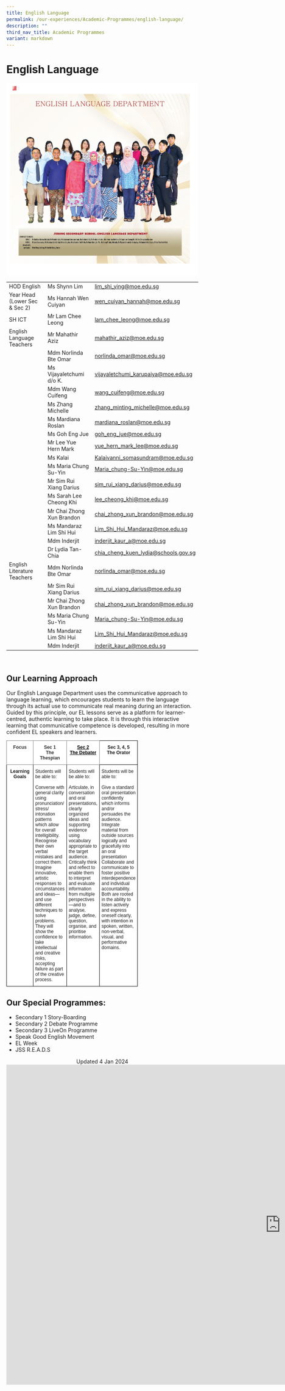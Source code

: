 ```yaml
---
title: English Language
permalink: /our-experiences/Academic-Programmes/english-language/
description: ""
third_nav_title: Academic Programmes
variant: markdown
---
```

# English Language
![English Language Department 2023](/images/staff5.jpg)

|  |  |  |
| -------- | -------- | -------- |
| HOD English   | Ms Shynn Lim    |  lim_shi_ying@moe.edu.sg|
|  Year Head (Lower Sec &amp; Sec 2)    | Ms Hannah Wen Cuiyan     | [wen\_cuiyan\_hannah@moe.edu.sg](mailto:wen_cuiyan_hannah@moe.edu.sg)  |
|   SH ICT  | Mr Lam Chee Leong     | [lam_chee_leong@moe.edu.sg](lam_chee_leong@moe.edu.sg)    |
| English Language Teachers    |  Mr Mahathir Aziz   | [mahathir\_aziz@moe.edu.sg](mailto:mahathir_aziz@moe.edu.sg)  |
|    | Mdm Norlinda Bte Omar   | [norlinda_omar@moe.edu.sg](norlinda_omar@moe.edu.sg)    |
|      | Ms Vijayaletchumi d/o K.    | [vijayaletchumi_karupaiya@moe.edu.sg](vijayaletchumi_karupaiya@moe.edu.sg)     |
|      | Mdm Wang Cuifeng     | [wang_cuifeng@moe.edu.sg](wang_cuifeng@moe.edu.sg)    |
|    | Ms Zhang Michelle   | [zhang\_minting\_michelle@moe.edu.sg](mailto:zhang_minting_michelle@moe.edu.sg)    |
|     | Ms Mardiana Roslan   | [mardiana\_roslan@moe.edu.sg](mailto:mardiana_roslan@moe.edu.sg)   |
|     |Ms Goh Eng Jue   | [goh\_eng\_jue@moe.edu.sg](mailto:goh_eng_jue@moe.edu.sg)  |
|     | Mr Lee Yue Hern Mark   | [yue\_hern\_mark\_lee@moe.edu.sg](mailto:yue_hern_mark_lee@moe.edu.sg)    |
|     | Ms Kalai     | [Kalaivanni\_somasundram@moe.edu.sg](mailto:Kalaivanni_somasundram@moe.edu.sg)   |
|     | Ms Maria Chung Su-Yin    | [Maria_chung-Su-Yin@moe.edu.sg](Maria_chung-Su-Yin@moe.edu.sg)    |
|     | Mr Sim Rui Xiang Darius    | [sim\_rui\_xiang\_darius@moe.edu.sg](mailto:sim_rui_xiang_darius@moe.edu.sg)   |
|     | Ms Sarah Lee Cheong Khi    | [lee\_cheong\_khi@moe.edu.sg](mailto:lee_cheong_khi@moe.edu.sg)    |
|     | Mr Chai Zhong Xun Brandon     | [chai\_zhong\_xun\_brandon@moe.edu.sg](mailto:chai_zhong_xun_brandon@moe.edu.sg)   |
|     | Ms Mandaraz Lim Shi Hui   | [Lim_Shi_Hui_Mandaraz@moe.edu.sg](Lim_Shi_Hui_Mandaraz@moe.edu.sg)    |
|    |Mdm Inderjit   | [inderjit_kaur_a@moe.edu.sg](inderjit_kaur_a@moe.edu.sg)    |
|    | Dr Lydia Tan-Chia   | [chia_cheng_kuen_lydia@schools.gov.sg](chia_cheng_kuen_lydia@schools.gov.sg)    |
| English Literature Teachers   | Mdm Norlinda Bte Omar   | [norlinda\_omar@moe.edu.sg](mailto:norlinda_omar@moe.edu.sg)   |
|     | Mr Sim Rui Xiang Darius    | [sim_rui_xiang_darius@moe.edu.sg](sim_rui_xiang_darius@moe.edu.sg)   |
|     | Mr Chai Zhong Xun Brandon     | [chai\_zhong\_xun\_brandon@moe.edu.sg](mailto:chai_zhong_xun_brandon@moe.edu.sg)     |
|     | Ms Maria Chung Su-Yin     | [Maria\_chung-Su-Yin@moe.edu.sg](mailto:Maria_chung-Su-Yin@moe.edu.sg)    |
|     | Ms Mandaraz Lim Shi Hui     | [Lim_Shi_Hui_Mandaraz@moe.edu.sg](Lim_Shi_Hui_Mandaraz@moe.edu.sg)   |
|    |Mdm Inderjit   | [inderjit_kaur_a@moe.edu.sg](inderjit_kaur_a@moe.edu.sg)    |

<br>

## Our Learning Approach


Our English Language Department uses the communicative approach to language learning, which encourages students to learn the language through its actual use to communicate real meaning during an interaction. Guided by this principle, our EL lessons serve as a platform for learner-centred, authentic learning to take place. It is through this interactive learning that communicative competence is developed, resulting in more confident EL speakers and learners.
<br>

<style type="text/css">
.tg  {border-collapse:collapse;border-spacing:0;}
.tg td{border-color:black;border-style:solid;border-width:1px;font-family:Arial, sans-serif;font-size:12px;
  overflow:hidden;padding:10px 5px;word-break:normal;}
.tg th{border-color:black;border-style:solid;border-width:1px;font-family:Arial, sans-serif;font-size:12px;
  font-weight:normal;overflow:hidden;padding:10px 5px;word-break:normal;}
.tg .tg-8g4u{background-color:#FFF;border-color:inherit;color:#000000;font-weight:bold;text-align:center;text-decoration:underline;
  vertical-align:top}
.tg .tg-3ugf{background-color:#FFF;border-color:inherit;color:#323232;font-weight:bold;text-align:center;vertical-align:top}
.tg .tg-9hzb{background-color:#FFF;font-weight:bold;text-align:center;vertical-align:top}
.tg .tg-ktyi{background-color:#FFF;text-align:left;vertical-align:top}
</style>
<table class="tg" style="undefined;table-layout: fixed; width: 700px">
<colgroup>
<col style="width: 70px">
<col style="width: 70px">
<col style="width: 70px">
<col style="width: 70px">
</colgroup>
<thead>
  <tr>
    <th class="tg-3ugf">Focus<br></th>
    <th class="tg-3ugf">Sec 1<br>The Thespian<br></th>
    <th class="tg-8g4u">Sec 2<br>The Debater<br></th>
    <th class="tg-9hzb">Sec 3, 4, 5<br>The Orator<br></th>
  </tr>
</thead>
<tbody>
  <tr>
    <td class="tg-9hzb">Learning Goals<br></td>
    <td class="tg-ktyi">Students will be able to:<br><br>Converse with general clarity using pronunciation/ stress/ intonation patterns which allow for overall intelligibility.<br>Recognise their own verbal mistakes and correct them.<br>Imagine innovative, artistic responses to circumstances and ideas—and use different techniques to solve problems. They will show the confidence to take intellectual and creative risks, accepting failure as part of the creative process.</td>
    <td class="tg-ktyi">Students will be able to:<br><br>Articulate, in conversation and oral presentations, clearly organized ideas and supporting evidence using vocabulary appropriate to the target audience.<br>Critically think and reflect to enable them to interpret and evaluate information from multiple perspectives—and to analyse, judge, define, question, organise, and prioritise information.</td>
    <td class="tg-ktyi">Students will be able to:<br><br>Give a standard oral presentation confidently which informs and/or persuades the audience.<br>Integrate material from outside sources logically and gracefully into an oral presentation<br>Collaborate and communicate to foster positive interdependence and individual accountability. Both are rooted in the ability to listen actively and express oneself clearly, with intention in spoken, written, non-verbal, visual, and performative domains.</td>
  </tr>
</tbody>
</table>

## Our Special Programmes:


*   Secondary 1 Story-Boarding
*   Secondary 2 Debate Programme
*   Secondary 3 LiveOn Programme
*   Speak Good English Movement
*   EL Week
*   JSS R.E.A.D.S

<center> Updated 4 Jan 2024 </center>

<iframe allowfullscreen="true" height="839" width="1440" frameborder="0" src="https://docs.google.com/presentation/d/e/2PACX-1vQRhmoECGVeoi_5kDpbCsCPwyy8ttHCoy0tzbjLSFWXQbqOEVhoAdGHONk17krevrNASBTS_mEDl_6_/embed?start=true&amp;loop=true&amp;delayms=3000"></iframe>